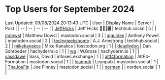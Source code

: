 # Top Users for September 2024
Last Updated: 09/08/2024 20:13:43 UTC
| User | Display Name | Server | Post |
| -- | -- | -- | -- |
| [JeffHicks](https://techhub.social/@JeffHicks) | Jeff Hicks 🐶🎼🍷🖥️ | techhub.social | 5 |
| [mdowst](https://mastodon.social/@mdowst) | Matthew Dowst | mastodon.social | 3 |
| [ajguides](https://mastodon.social/@ajguides) | Anthony Powell | mastodon.social | 2 |
| [techygeekshome](https://techhub.social/@techygeekshome) | A.J. Armstrong | techhub.social | 2 |
| [mikekanakos](https://fosstodon.org/@mikekanakos) | Mike Kanakos | fosstodon.org | 1 |
| [deadlydog](https://hachyderm.io/@deadlydog) | Dan Schroeder | hachyderm.io | 1 |
| [wg](https://hachyderm.io/@wg) | W.Gross | hachyderm.io | 1 |
| [sassdawe](https://infosec.exchange/@sassdawe) | Sass, David | infosec.exchange | 1 |
| [altf4formation](https://mastodon.social/@altf4formation) | AltF4-Formation | mastodon.social | 1 |
| [leanpub](https://mastodon.social/@leanpub) | Leanpub | mastodon.social | 1 |
| [TheJoeFin](https://mastodon.social/@TheJoeFin) | Joe Finney | mastodon.social | 1 |
| [normen](https://norden.social/@normen) |  | norden.social | 1 |
